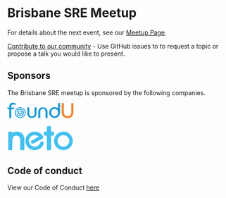 # Brisbane SRE Meetup

For details about the next event, see our [Meetup Page](https://www.meetup.com/en-AU/Brisbane-Site-Reliability-Engineering-Meetup-Group/).

[Contribute to our community](https://github.com/Brisbane-SRE/meetups/issues/new) - Use GitHub issues to to request a topic or propose a talk you would like to present. 

## Sponsors

The Brisbane SRE meetup is sponsored by the following companies.

<a href="https://foundu.com.au/"><img src="images/foundU.png" alt="foundU"></a>

<a href="https://www.neto.com.au/"><img src="images/neto.svg?sanitize=true" width="150" alt="neto"></a>

## Code of conduct

View our Code of Conduct [here](./code-of-conduct.md)
